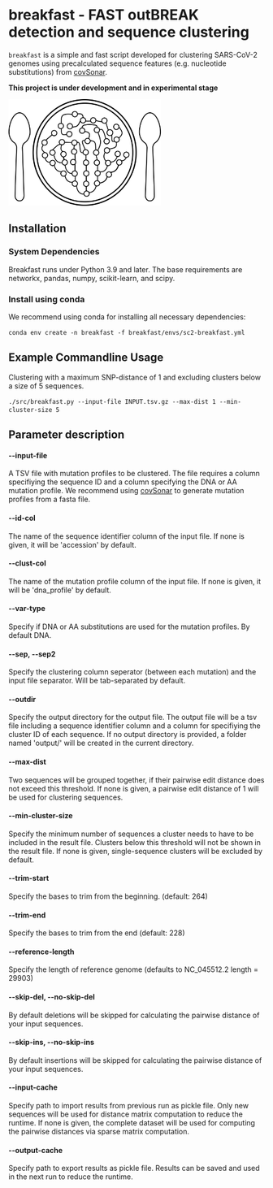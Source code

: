 # breakfast - FAST outBREAK detection and sequence clustering

`breakfast` is a simple and fast script developed for clustering SARS-CoV-2 genomes using precalculated sequence features (e.g. nucleotide substitutions) from [covSonar](https://gitlab.com/s.fuchs/covsonar). 

**This project is under development and in experimental stage**

<img src="/img/breakfast_logo.png" width="300">

## Installation

### System Dependencies
Breakfast runs under Python 3.9 and later. The base requirements are networkx, pandas, numpy, scikit-learn, and scipy. 

### Install using conda
We recommend using conda for installing all necessary dependencies:
```
conda env create -n breakfast -f breakfast/envs/sc2-breakfast.yml
```
## Example Commandline Usage
Clustering with a maximum SNP-distance of 1 and excluding clusters below a size of 5 sequences.

```
./src/breakfast.py --input-file INPUT.tsv.gz --max-dist 1 --min-cluster-size 5
```

## Parameter description

#### --input-file
A TSV file with mutation profiles to be clustered. The file requires a column specifiying the sequence ID and a column specifying the DNA or AA mutation profile.
We recommend using [covSonar](https://gitlab.com/s.fuchs/covsonar) to generate mutation profiles from a fasta file. 

#### --id-col
The name of the sequence identifier column of the input file. If none is given, it will be 'accession' by default.

#### --clust-col
The name of the mutation profile column of the input file. If none is given, it will be 'dna_profile' by default.

#### --var-type
Specify if DNA or AA substitutions are used for the mutation profiles. By default DNA.

#### --sep, --sep2
Specify the clustering column seperator (between each mutation) and the input file separator. Will be tab-separated by default.

#### --outdir
Specify the output directory for the output file. The output file will be a tsv file including a sequence identifier column and a column for specifiying the cluster ID of each sequence. If no output directory is provided, a folder named 'output/' will be created in the current directory.
  
#### --max-dist   
Two sequences will be grouped together, if their pairwise edit distance does not exceed this threshold. If none is given, a pairwise edit distance of 1 will be used for clustering sequences.
  
#### --min-cluster-size 
Specify the minimum number of sequences a cluster needs to have to be included in the result file. Clusters below this threshold will not be shown in the result file. If none is given, single-sequence clusters will be excluded by default.

#### --trim-start 
Specify the bases to trim from the beginning. (default: 264)
  
#### --trim-end    
Specify the bases to trim from the end (default: 228)
  
#### --reference-length 
Specify the length of reference genome (defaults to NC_045512.2 length = 29903)
  
#### --skip-del, --no-skip-del
By default deletions will be skipped for calculating the pairwise distance of your input sequences.

#### --skip-ins, --no-skip-ins
By default insertions will be skipped for calculating the pairwise distance of your input sequences.

#### --input-cache
Specify path to import results from previous run as pickle file. Only new sequences will be used for distance matrix computation to reduce the runtime. If none is given, the complete dataset will be used for computing the pairwise distances via sparse matrix computation.

#### --output-cache
Specify path to export results as pickle file. Results can be saved and used in the next run to reduce the runtime. 

